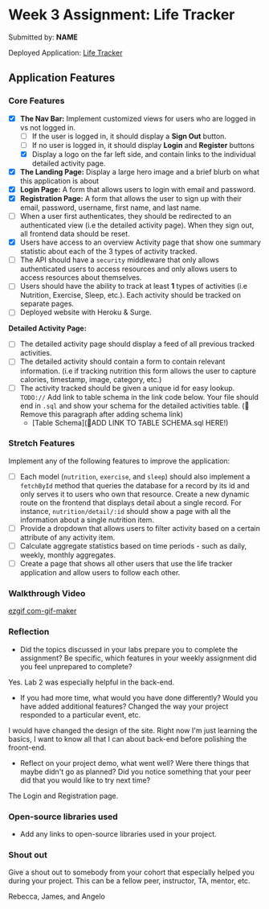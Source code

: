 # Week 3 Assignment: Life Tracker

Submitted by: **NAME**

Deployed Application: <a href="https://www.loom.com/share/ff22f667e419401788583909bd2f5343">Life Tracker</a>


## Application Features

### Core Features

- [x] **The Nav Bar:** Implement customized views for users who are logged in vs not logged in.
  - [ ] If the user is logged in, it should display a **Sign Out** button. 
  - [ ] If no user is logged in, it should display **Login** and **Register** buttons
  - [x] Display a logo on the far left side, and contain links to the individual detailed activity page. 
- [x] **The Landing Page:** Display a large hero image and a brief blurb on what this application is about
- [x] **Login Page:** A form that allows users to login with email and password.
- [x] **Registration Page:** A form that allows the user to sign up with their email, password, username, first name, and last name.
- [ ] When a user first authenticates, they should be redirected to an authenticated view (i.e the detailed activity page). When they sign out, all frontend data should be reset.
- [x] Users have access to an overview Activity page that show one summary statistic about each of the 3 types of activity tracked.
- [ ] The API should have a `security` middleware that only allows authenticated users to access resources and only allows users to access resources about themselves. 
- [ ] Users should have the ability to track at least **1** types of activities (i.e Nutrition, Exercise, Sleep, etc.). Each activity should be tracked on separate pages.
- [ ] Deployed website with Heroku & Surge. 

**Detailed Activity Page:**
- [ ] The detailed activity page should display a feed of all previous tracked activities.
- [ ] The detailed activity should contain a form to contain relevant information. (i.e if tracking nutrition this form allows the user to capture calories, timestamp, image, category, etc.) 
- [ ] The activity tracked should be given a unique id for easy lookup.
  `TODO://` Add link to table schema in the link code below. Your file should end in `.sql` and show your schema for the detailed activities table. (🚫 Remove this paragraph after adding schema link)
  * [Table Schema](📝ADD LINK TO TABLE SCHEMA.sql HERE!) 

### Stretch Features

Implement any of the following features to improve the application:
- [ ] Each model (`nutrition`, `exercise`, and `sleep`) should also implement a `fetchById` method that queries the database for a record by its id and only serves it to users who own that resource. Create a new dynamic route on the frontend that displays detail about a single record. For instance, `nutrition/detail/:id` should show a page with all the information about a single nutrition item.
- [ ] Provide a dropdown that allows users to filter activity based on a certain attribute of any activity item.
- [ ] Calculate aggregate statistics based on time periods - such as daily, weekly, monthly aggregates.
- [ ] Create a page that shows all other users that use the life tracker application and allow users to follow each other.

### Walkthrough Video

[ezgif com-gif-maker](https://user-images.githubusercontent.com/93353341/177063348-e68ef635-15e8-4194-9505-0ad42bb3ce43.gif)

### Reflection

* Did the topics discussed in your labs prepare you to complete the assignment? Be specific, which features in your weekly assignment did you feel unprepared to complete?

Yes. Lab 2 was especially helpful in the back-end.

* If you had more time, what would you have done differently? Would you have added additional features? Changed the way your project responded to a particular event, etc.

I would have changed the design of the site. Right now I'm just learning the basics, I want to know all that I can about back-end before polishing the froont-end.

* Reflect on your project demo, what went well? Were there things that maybe didn't go as planned? Did you notice something that your peer did that you would like to try next time?

The Login and Registration page. 

### Open-source libraries used

- Add any links to open-source libraries used in your project.

### Shout out

Give a shout out to somebody from your cohort that especially helped you during your project. This can be a fellow peer, instructor, TA, mentor, etc.

Rebecca, James, and Angelo
